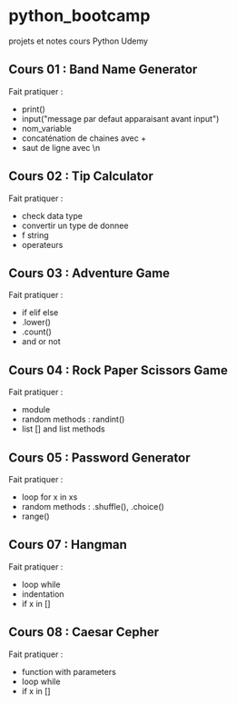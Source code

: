 # python_bootcamp
projets et notes cours Python Udemy

## Cours 01 : Band Name Generator
Fait pratiquer : 
- print()
- input("message par defaut apparaisant avant input")
- nom_variable
- concaténation de chaines avec +
- saut de ligne avec \n

## Cours 02 : Tip Calculator
Fait pratiquer : 
- check data type
- convertir un type de donnee 
- f string
- operateurs

## Cours 03 : Adventure Game
Fait pratiquer : 
- if elif else
- .lower()
- .count()
- and or not

## Cours 04 : Rock Paper Scissors Game
Fait pratiquer : 
- module
- random methods : randint()
- list [] and list methods

## Cours 05 : Password Generator
Fait pratiquer : 
- loop for x in xs
- random methods : .shuffle(), .choice()
- range()

## Cours 07 : Hangman
Fait pratiquer : 
- loop while
- indentation
- if x in []

## Cours 08 : Caesar Cepher
Fait pratiquer : 
- function with parameters
- loop while
- if x in []